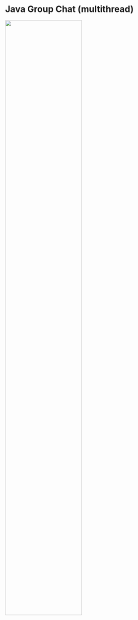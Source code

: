 <h1>Java Group Chat (multithread)</h1>

<img src="https://github.com/Simo524/Java-Group-Chat/assets/108552185/1219794c-f7b5-4a96-a9da-dce145a57afe" width="70%" style="margin: auto" />
